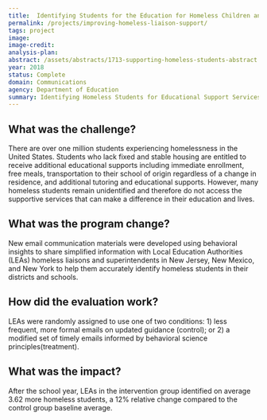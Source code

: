 ```yaml
---
title:  Identifying Students for the Education for Homeless Children and Youth Program
permalink: /projects/improving-homeless-liaison-support/
tags: project  
image:
image-credit: 
analysis-plan: 
abstract: /assets/abstracts/1713-supporting-homeless-students-abstract.pdf
year: 2018  
status: Complete
domain: Communications
agency: Department of Education
summary: Identifying Homeless Students for Educational Support Services
---
```

## What was the challenge?

There are over one million students experiencing homelessness in the United States. Students who lack fixed and stable housing are entitled to receive additional educational supports including immediate enrollment, free meals, transportation to their school of origin regardless of a change in residence, and additional tutoring and educational supports. However, many homeless students remain unidentified and therefore do not access the supportive services that can make a difference in their education and lives.

## What was the program change?

New email communication materials were developed using behavioral insights to share simplified information with Local Education Authorities (LEAs) homeless liaisons and superintendents in New Jersey, New Mexico, and New York to help them accurately identify homeless students in their districts and schools.

## How did the evaluation work?

LEAs were randomly assigned to use one of two conditions: 1) less frequent, more formal emails on updated guidance (control); or 2) a modified set of timely emails informed by behavioral science principles(treatment).

## What was the impact?

After the school year, LEAs in the intervention group identified on average 3.62 more homeless students, a 12% relative change compared to the control group baseline average.

